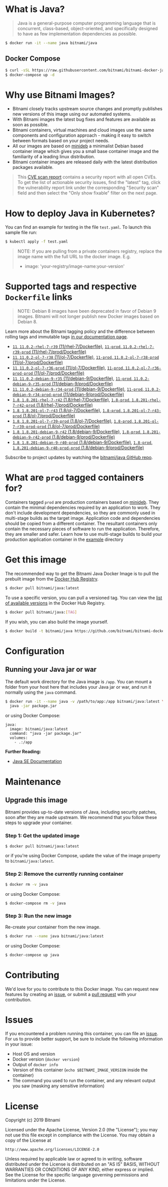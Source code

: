 # What is Java?

> Java is a general-purpose computer programming language that is concurrent, class-based, object-oriented, and specifically designed to have as few implementation dependencies as possible.

```bash
$ docker run -it --name java bitnami/java
```

## Docker Compose

```bash
$ curl -sSL https://raw.githubusercontent.com/bitnami/bitnami-docker-java/master/docker-compose.yml > docker-compose.yml
$ docker-compose up -d
```

# Why use Bitnami Images?

* Bitnami closely tracks upstream source changes and promptly publishes new versions of this image using our automated systems.
* With Bitnami images the latest bug fixes and features are available as soon as possible.
* Bitnami containers, virtual machines and cloud images use the same components and configuration approach - making it easy to switch between formats based on your project needs.
* All our images are based on [minideb](https://github.com/bitnami/minideb) a minimalist Debian based container image which gives you a small base container image and the familiarity of a leading linux distribution.
* Bitnami container images are released daily with the latest distribution packages available.


> This [CVE scan report](https://quay.io/repository/bitnami/java?tab=tags) contains a security report with all open CVEs. To get the list of actionable security issues, find the "latest" tag, click the vulnerability report link under the corresponding "Security scan" field and then select the "Only show fixable" filter on the next page.

# How to deploy Java in Kubernetes?

You can find an example for testing in the file `test.yaml`. To launch this sample file run:

```bash
$ kubectl apply -f test.yaml
```

> NOTE: If you are pulling from a private containers registry, replace the image name with the full URL to the docker image. E.g.
>
> - image: 'your-registry/image-name:your-version'

# Supported tags and respective `Dockerfile` links

> NOTE: Debian 8 images have been deprecated in favor of Debian 9 images. Bitnami will not longer publish new Docker images based on Debian 8.

Learn more about the Bitnami tagging policy and the difference between rolling tags and immutable tags [in our documentation page](https://docs.bitnami.com/containers/how-to/understand-rolling-tags-containers/).


- [`11`, `11.0.2-rhel-7-r39` (11/rhel-7/Dockerfile)](https://github.com/bitnami/bitnami-docker-java/blob/11.0.2-rhel-7-r39/11/rhel-7/Dockerfile), [`11-prod`, `11.0.2-rhel-7-r39-prod` (11/rhel-7/prod/Dockerfile)](https://github.com/bitnami/bitnami-docker-java/blob/11.0.2-rhel-7-r39/11/rhel-7/prod/Dockerfile)
- [`11`, `11.0.2-ol-7-r38` (11/ol-7/Dockerfile)](https://github.com/bitnami/bitnami-docker-java/blob/11.0.2-ol-7-r38/11/ol-7/Dockerfile), [`11-prod`, `11.0.2-ol-7-r38-prod` (11/ol-7/prod/Dockerfile)](https://github.com/bitnami/bitnami-docker-java/blob/11.0.2-ol-7-r38/11/ol-7/prod/Dockerfile)
- [`11`, `11.0.2-ol-7-r36-prod` (11/ol-7/Dockerfile)](https://github.com/bitnami/bitnami-docker-java/blob/11.0.2-ol-7-r36-prod/11/ol-7/Dockerfile), [`11-prod`, `11.0.2-ol-7-r36-prod-prod` (11/ol-7/prod/Dockerfile)](https://github.com/bitnami/bitnami-docker-java/blob/11.0.2-ol-7-r36-prod/11/ol-7/prod/Dockerfile)
- [`11`, `11.0.2-debian-9-r35` (11/debian-9/Dockerfile)](https://github.com/bitnami/bitnami-docker-java/blob/11.0.2-debian-9-r35/11/debian-9/Dockerfile), [`11-prod`, `11.0.2-debian-9-r35-prod` (11/debian-9/prod/Dockerfile)](https://github.com/bitnami/bitnami-docker-java/blob/11.0.2-debian-9-r35/11/debian-9/prod/Dockerfile)
- [`11`, `11.0.2-debian-9-r34-prod` (11/debian-9/Dockerfile)](https://github.com/bitnami/bitnami-docker-java/blob/11.0.2-debian-9-r34-prod/11/debian-9/Dockerfile), [`11-prod`, `11.0.2-debian-9-r34-prod-prod` (11/debian-9/prod/Dockerfile)](https://github.com/bitnami/bitnami-docker-java/blob/11.0.2-debian-9-r34-prod/11/debian-9/prod/Dockerfile)
- [`1.8`, `1.8.201-rhel-7-r42` (1.8/rhel-7/Dockerfile)](https://github.com/bitnami/bitnami-docker-java/blob/1.8.201-rhel-7-r42/1.8/rhel-7/Dockerfile), [`1.8-prod`, `1.8.201-rhel-7-r42-prod` (1.8/rhel-7/prod/Dockerfile)](https://github.com/bitnami/bitnami-docker-java/blob/1.8.201-rhel-7-r42/1.8/rhel-7/prod/Dockerfile)
- [`1.8`, `1.8.201-ol-7-r43` (1.8/ol-7/Dockerfile)](https://github.com/bitnami/bitnami-docker-java/blob/1.8.201-ol-7-r43/1.8/ol-7/Dockerfile), [`1.8-prod`, `1.8.201-ol-7-r43-prod` (1.8/ol-7/prod/Dockerfile)](https://github.com/bitnami/bitnami-docker-java/blob/1.8.201-ol-7-r43/1.8/ol-7/prod/Dockerfile)
- [`1.8`, `1.8.201-ol-7-r39-prod` (1.8/ol-7/Dockerfile)](https://github.com/bitnami/bitnami-docker-java/blob/1.8.201-ol-7-r39-prod/1.8/ol-7/Dockerfile), [`1.8-prod`, `1.8.201-ol-7-r39-prod-prod` (1.8/ol-7/prod/Dockerfile)](https://github.com/bitnami/bitnami-docker-java/blob/1.8.201-ol-7-r39-prod/1.8/ol-7/prod/Dockerfile)
- [`1.8`, `1.8.201-debian-9-r42` (1.8/debian-9/Dockerfile)](https://github.com/bitnami/bitnami-docker-java/blob/1.8.201-debian-9-r42/1.8/debian-9/Dockerfile), [`1.8-prod`, `1.8.201-debian-9-r42-prod` (1.8/debian-9/prod/Dockerfile)](https://github.com/bitnami/bitnami-docker-java/blob/1.8.201-debian-9-r42/1.8/debian-9/prod/Dockerfile)
- [`1.8`, `1.8.201-debian-9-r40-prod` (1.8/debian-9/Dockerfile)](https://github.com/bitnami/bitnami-docker-java/blob/1.8.201-debian-9-r40-prod/1.8/debian-9/Dockerfile), [`1.8-prod`, `1.8.201-debian-9-r40-prod-prod` (1.8/debian-9/prod/Dockerfile)](https://github.com/bitnami/bitnami-docker-java/blob/1.8.201-debian-9-r40-prod/1.8/debian-9/prod/Dockerfile)

Subscribe to project updates by watching the [bitnami/java GitHub repo](https://github.com/bitnami/bitnami-docker-java).

# What are `prod` tagged containers for?

Containers tagged `prod` are production containers based on [minideb](https://github.com/bitnami/minideb). They contain the minimal dependencies required by an application to work.
They don't include development dependencies, so they are commonly used in multi-stage builds as the target image. Application code and dependencies should be copied from a different container.
The resultant containers only contain the necessary pieces of software to run the application. Therefore, they are smaller and safer.
Learn how to use multi-stage builds to build your production application container in the [example](/example) directory

# Get this image

The recommended way to get the Bitnami Java Docker Image is to pull the prebuilt image from the [Docker Hub Registry](https://hub.docker.com/r/bitnami/java).

```bash
$ docker pull bitnami/java:latest
```

To use a specific version, you can pull a versioned tag. You can view the [list of available versions](https://hub.docker.com/r/bitnami/java/tags/) in the Docker Hub Registry.

```bash
$ docker pull bitnami/java:[TAG]
```

If you wish, you can also build the image yourself.

```bash
$ docker build -t bitnami/java https://github.com/bitnami/bitnami-docker-java.git
```

# Configuration

## Running your Java jar or war

The default work directory for the Java image is `/app`. You can mount a folder from your host here that includes your Java jar or war, and run it normally using the `java` command.

```bash
$ docker run -it --name java -v /path/to/app:/app bitnami/java:latest \
  java -jar package.jar
```

or using Docker Compose:

```
java:
  image: bitnami/java:latest
  command: "java -jar package.jar"
  volumes:
    - .:/app
```

**Further Reading:**

  - [Java SE Documentation](https://docs.oracle.com/javase/8/docs/api/)

# Maintenance

## Upgrade this image

Bitnami provides up-to-date versions of Java, including security patches, soon after they are made upstream. We recommend that you follow these steps to upgrade your container.

### Step 1: Get the updated image

```bash
$ docker pull bitnami/java:latest
```

or if you're using Docker Compose, update the value of the image property to `bitnami/java:latest`.

### Step 2: Remove the currently running container

```bash
$ docker rm -v java
```

or using Docker Compose:

```bash
$ docker-compose rm -v java
```

### Step 3: Run the new image

Re-create your container from the new image.

```bash
$ docker run --name java bitnami/java:latest
```

or using Docker Compose:

```bash
$ docker-compose up java
```

# Contributing

We'd love for you to contribute to this Docker image. You can request new features by creating an [issue](https://github.com/bitnami/bitnami-docker-java/issues), or submit a [pull request](https://github.com/bitnami/bitnami-docker-java/pulls) with your contribution.

# Issues

If you encountered a problem running this container, you can file an [issue](https://github.com/bitnami/bitnami-docker-java/issues). For us to provide better support, be sure to include the following information in your issue:

- Host OS and version
- Docker version (`docker version`)
- Output of `docker info`
- Version of this container (`echo $BITNAMI_IMAGE_VERSION` inside the container)
- The command you used to run the container, and any relevant output you saw (masking any sensitive
information)

# License

Copyright (c) 2019 Bitnami

Licensed under the Apache License, Version 2.0 (the "License");
you may not use this file except in compliance with the License.
You may obtain a copy of the License at

    http://www.apache.org/licenses/LICENSE-2.0

Unless required by applicable law or agreed to in writing, software
distributed under the License is distributed on an "AS IS" BASIS,
WITHOUT WARRANTIES OR CONDITIONS OF ANY KIND, either express or implied.
See the License for the specific language governing permissions and
limitations under the License.
